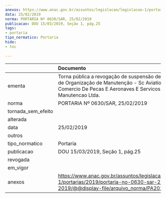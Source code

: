```yaml
---
anexos: https://www.anac.gov.br/assuntos/legislacao/legislacao-1/portarias/2019/portaria-no-0630-sar-25-02-2019/@@display-file/arquivo_norma/PA2019-0630.pdf
data: 25/02/2019
norma: PORTARIA Nº 0630/SAR, 25/02/2019
publicacao: DOU 15/03/2019, Seção 1, pág.25
tags:
- portaria
tipo_normatico: Portaria
hide: 
- toc 
 
---
```


|                    | Documento                                                                                                                                                       |
|:-------------------|:----------------------------------------------------------------------------------------------------------------------------------------------------------------|
| ementa             | Torna pública a revogação de suspensão de Certificado de Organização de Manutenção - Sc Aviation - Comercio De Pecas E Aeronaves E Servicos De Manutencao Ltda. |
| norma              | PORTARIA Nº 0630/SAR, 25/02/2019                                                                                                                                |
| tornada_sem_efeito |                                                                                                                                                                 |
| alterada           |                                                                                                                                                                 |
| data               | 25/02/2019                                                                                                                                                      |
| outros             |                                                                                                                                                                 |
| tipo_normatico     | Portaria                                                                                                                                                        |
| publicacao         | DOU 15/03/2019, Seção 1, pág.25                                                                                                                                 |
| revogada           |                                                                                                                                                                 |
| em_vigor           |                                                                                                                                                                 |
| anexos             | https://www.anac.gov.br/assuntos/legislacao/legislacao-1/portarias/2019/portaria-no-0630-sar-25-02-2019/@@display-file/arquivo_norma/PA2019-0630.pdf            |